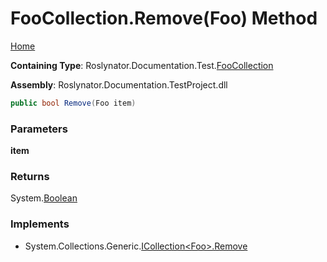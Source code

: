 <a name="_top"></a>

# FooCollection\.Remove\(Foo\) Method

[Home](../../../../../README.md#_top)

**Containing Type**: Roslynator\.Documentation\.Test\.[FooCollection](../README.md#_top)

**Assembly**: Roslynator\.Documentation\.TestProject\.dll

```csharp
public bool Remove(Foo item)
```

### Parameters

**item**

### Returns

System\.[Boolean](https://docs.microsoft.com/en-us/dotnet/api/system.boolean)

### Implements

* System\.Collections\.Generic\.[ICollection\<Foo>.Remove](https://docs.microsoft.com/en-us/dotnet/api/system.collections.generic.icollection-1.remove)
